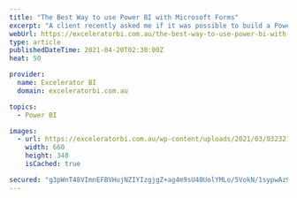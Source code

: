 ```yaml
---
title: "The Best Way to use Power BI with Microsoft Forms"
excerpt: "A client recently asked me if it was possible to build a Power BI report using data from a Microsoft Form. I have come across this question a few times now, and you could be excused for thinking this would be a straightforward task.  Despite the fact that Microsoft has [...]Read More »"
webUrl: https://exceleratorbi.com.au/the-best-way-to-use-power-bi-with-microsoft-forms/
type: article
publishedDateTime: 2021-04-20T02:30:00Z
heat: 50

provider:
  name: Excelerator BI
  domain: exceleratorbi.com.au

topics:
  - Power BI

images:
  - url: https://exceleratorbi.com.au/wp-content/uploads/2021/03/032321_0729_MicrosoftFo2.png
    width: 660
    height: 348
    isCached: true

secured: "g3pWnT48VImnEFBVHujNZIYIzgjgZ+ag4m9sU40UolYMLo/5VokN/1sypwAz9wlCS5ej4C5a+8T1hwBhIv3wJW97PwMIg9uP9borYHsXcdI0CWPYL/Ik0LZrWI2oSvDr5rdGZ42xefr/9GSDVHQmmRfU1lBd4MJXpp3C+WG8wUro3zR4Ar7QkalY+Q3mXJed8D5OBZrKvoSdM/8E5l0x2di6XF3yWyYcLqSV75Qm6WklnueNT8uLm7N/6KgbcVu0GG56/VPBuaKgjXhapBJMWoS0FeZclcN1w/dvkAjOAZ8j81xKUWSsYDYdhSQcYLRy2bgK3EHDHf8r027iWf2JLu4lBCVJpuvUW8VgdF2srIA=;aXDvRCI+1Ad5an0SFQM7lg=="
---
```


